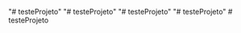 "# testeProjeto" 
"# testeProjeto" 
"# testeProjeto" 
"# testeProjeto" 
#   t e s t e P r o j e t o  
 